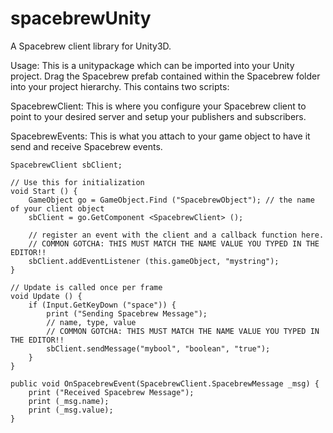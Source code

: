 spacebrewUnity
==============

A Spacebrew client library for Unity3D. 

Usage: This is a unitypackage which can be imported into your Unity project. Drag the Spacebrew prefab contained within the Spacebrew folder into your project hierarchy. This contains two scripts:

SpacebrewClient: This is where you configure your Spacebrew client to point to your desired server and setup your publishers and subscribers.

SpacebrewEvents: This is what you attach to your game object to have it send and receive Spacebrew events.


	SpacebrewClient sbClient;

	// Use this for initialization
	void Start () {
		GameObject go = GameObject.Find ("SpacebrewObject"); // the name of your client object
		sbClient = go.GetComponent <SpacebrewClient> ();

		// register an event with the client and a callback function here.
		// COMMON GOTCHA: THIS MUST MATCH THE NAME VALUE YOU TYPED IN THE EDITOR!!
		sbClient.addEventListener (this.gameObject, "mystring");
	}

	// Update is called once per frame
	void Update () {
		if (Input.GetKeyDown ("space")) {
			print ("Sending Spacebrew Message");
			// name, type, value
			// COMMON GOTCHA: THIS MUST MATCH THE NAME VALUE YOU TYPED IN THE EDITOR!!
			sbClient.sendMessage("mybool", "boolean", "true");
		}
	}

	public void OnSpacebrewEvent(SpacebrewClient.SpacebrewMessage _msg) {
		print ("Received Spacebrew Message");
		print (_msg.name);
		print (_msg.value);
	}


